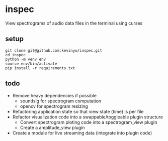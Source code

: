 # inspec
View spectrograms of audio data files in the terminal using curses

## setup

```
git clone git@github.com:kevinyu/inspec.git
cd inspec
python -m venv env
source env/bin/activate
pip install -r requirements.txt
```

## todo

* Remove heavy dependencies if possible
    * soundsig for spectrogram computation
    * opencv for spectrogram resizing
* Refactoring application state so that view state (time) is per file
* Refactor visualization code into a swappable/toggleable plugin structure
    * Convert spectrogram ploting code into a spectrogram_view plugin
    * Create a amplitude_view plugin
* Create a module for live streaming data (integrate into plugin code)
